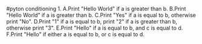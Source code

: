 #pyton conditioning
1.
	A.Print "Hello World" if a is greater than b.
	B.Print "Hello World" if a is greater than b.
	C.Print "Yes" if a is equal to b, otherwise print "No".
	D.Print "1" if a is equal to b, print "2" if a is greater than b, otherwise print "3".
	E.Print "Hello" if a is equal to b, and c is equal to d.
	F.Print "Hello" if either a is equal to b, or c is equal to d.


